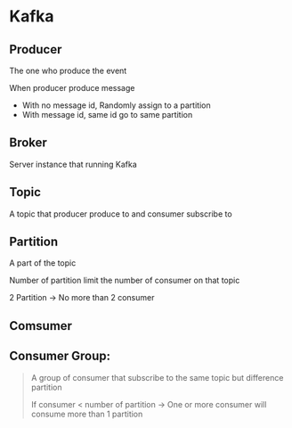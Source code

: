 # Kafka

## Producer

The one who produce the event

When producer produce message 

- With no message id, Randomly assign to a partition
- With message id, same id go to same partition

## Broker

Server instance that running Kafka

## Topic

A topic that producer produce to and consumer subscribe to

## Partition

A part of the topic 

Number of partition limit the number of consumer on that topic

2 Partition -> No more than 2 consumer

## Comsumer

## Consumer Group: 

> A group of consumer that subscribe to the same topic but difference partition
>
> If consumer < number of partition -> One or more consumer will consume more than 1 partition

